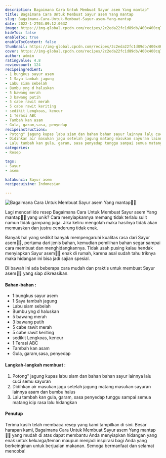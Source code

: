 ```yaml
---
description: Bagaimana Cara Untuk Membuat Sayur asem Yang mantap"
title: Bagaimana Cara Untuk Membuat Sayur asem Yang mantap
slug: Bagaimana-Cara-Untuk-Membuat-Sayur-asem-Yang-mantap
date: 2022-1-2T03:09:12.063Z
image: https://img-global.cpcdn.com/recipes/2c2eda22fc1d89db/400x400cq70/photo.jpg
hideToc: false
enableToc: true
enableTocContent: false
thumbnail: https://img-global.cpcdn.com/recipes/2c2eda22fc1d89db/400x400cq70/photo.jpg
cover: https://img-global.cpcdn.com/recipes/2c2eda22fc1d89db/400x400cq70/photo.jpg
author: admin
ratingvalue: 4.8
reviewcount: 124
recipeingredient:
- 1 bungkus sayur asem
- 1 Saya tambah jagung
- Labu siam sebelah
- Bumbu yng d haluskan
- 5 bawang merah
- 3 bawang putih
- 5 cabe rawit merah
- 5 cabe rawit keriting
- sedikit Lengkoas, kencur
- 1 Terasi ABC
- Tambah kan asam
- Gula, garam,sasa, penyedap
recipeinstructions:
- Potong" jagung kupas labu siam dan bahan bahan sayur lainnya lalu cuci semu sayuran
- Didihkan air masukan jagu setelah jagung matang masukan sayuran lainnya asam dan bumbu halus
- Lalu tambah kan gula, garam, sasa penyedap tunggu sampai semua matang icip rasa lalu hidangkan
categories:
- Resep

tags:
- Sayur
- asem

katakunci: Sayur asem
recipecuisine: Indonesian

---
```


![Bagaimana Cara Untuk Membuat Sayur asem Yang mantap👩‍🍳](https://img-global.cpcdn.com/recipes/2c2eda22fc1d89db/400x400cq70/photo.jpg)

Lagi mencari ide resep Bagaimana Cara Untuk Membuat Sayur asem Yang mantap👩‍🍳 yang unik? Cara menyiapkannya memang tidak terlalu sulit namun tidak gampang juga. Jika keliru mengolah maka hasilnya tidak akan memuaskan dan justru cenderung tidak enak.

Banyak hal yang sedikit banyak mempengaruhi kualitas rasa dari Sayur asem👩‍🍳, pertama dari jenis bahan, kemudian pemilihan bahan segar sampai cara membuat dan menghidangkannya. Tidak usah pusing kalau hendak menyiapkan Sayur asem👩‍🍳 enak di rumah, karena asal sudah tahu triknya maka hidangan ini bisa jadi sajian spesial.

Di bawah ini ada beberapa cara mudah dan praktis untuk membuat Sayur asem👩‍🍳 yang siap dikreasikan.

<!--inarticleads1-->

#### Bahan-bahan :

- 1 bungkus sayur asem
- 1 Saya tambah jagung
- Labu siam sebelah
- Bumbu yng d haluskan
- 5 bawang merah
- 3 bawang putih
- 5 cabe rawit merah
- 5 cabe rawit keriting
- sedikit Lengkoas, kencur
- 1 Terasi ABC
- Tambah kan asam
- Gula, garam,sasa, penyedap

<!--inarticleads2-->

#### Langkah-langkah membuat :

1. Potong" jagung kupas labu siam dan bahan bahan sayur lainnya lalu cuci semu sayuran
1. Didihkan air masukan jagu setelah jagung matang masukan sayuran lainnya asam dan bumbu halus
1. Lalu tambah kan gula, garam, sasa penyedap tunggu sampai semua matang icip rasa lalu hidangkan

#### Penutup

Terima kasih telah membaca resep yang kami tampilkan di sini. Besar harapan kami, Bagaimana Cara Untuk Membuat Sayur asem Yang mantap👩‍🍳 yang mudah di atas dapat membantu Anda menyiapkan hidangan yang enak untuk keluarga/teman maupun menjadi inspirasi bagi Anda yang berkeinginan untuk berjualan makanan. Semoga bermanfaat dan selamat mencoba!